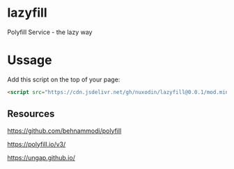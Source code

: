 # lazyfill

Polyfill Service - the lazy way

# Ussage

Add this script on the top of your page:

```html
<script src="https://cdn.jsdelivr.net/gh/nuxodin/lazyfill@0.0.1/mod.min.js"></script>
```

## Resources

https://github.com/behnammodi/polyfill

https://polyfill.io/v3/

https://ungap.github.io/
